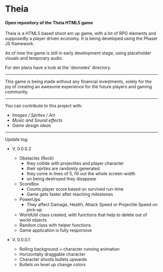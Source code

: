 # Theia #
#### Open repository of the Theia HTML5 game

Theia is a HTML5 based shoot em up game, with a lot of RPG elements and supposedly a player driven economy. 
It is being developed using the Phaser JS framework.

As of now the game is still in early development stage, using placeholder visuals and temporary audio. 


For dev plans have a look at the 'devnotes' directory. 

---

This game is being made without any financial investments,
solely for the joy of creating an awesome experience for 
the future players and gaming community.

---

You can contribute to this project with:
* _Images / Sprites / Art_
* _Music and Sound effects_
* _Game design ideas_


---

Update log:

* V. 0.0.0.2
    * Obstacles (Rock)
        * they collide with projectiles and player character
        * their sprites are randomly generated
        * they come in lines of 5, fill out the whole screen-width
        * on being destroyed they disappear
    * ScoreBox
        * Counts player score based on survived run-time
        * Game gets faster after reaching milestones
    * PowerUps
        * They affect Damage, Health, Attack Speed or Projectile Speed on pick-up
    * WorldUtil class created, with functions that help to delete out of world objects
    * Random class with helper functions
    * Game application is fully responsive


* V. 0.0.0.1
    * Rolling background + character running animation
    * Horizontally draggable character
    * Character shoots bullets upwards
    * Bullets on level up change colors
